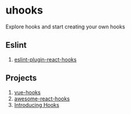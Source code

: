 # uhooks
 Explore hooks and start creating your own hooks
 
## Eslint
1. [eslint-plugin-react-hooks](https://www.npmjs.com/package/eslint-plugin-react-hooks)

## Projects
1. [vue-hooks](https://github.com/yyx990803/vue-hooks)
2. [awesome-react-hooks](https://github.com/rehooks/awesome-react-hooks)
3. [Introducing Hooks](https://reactjs.org/docs/hooks-intro.html)
